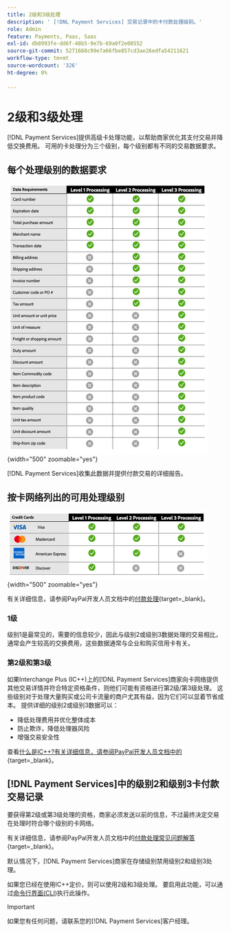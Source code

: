 ```yaml
---
title: 2级和3级处理
description: ' [!DNL Payment Services] 交易记录中的卡付款处理级别。'
role: Admin
feature: Payments, Paas, Saas
exl-id: db8993fe-dd6f-48b5-9e7b-69a0f2e08552
source-git-commit: 5271668c99e7a66fbe857cd3ae26edfa54211621
workflow-type: tm+mt
source-wordcount: '326'
ht-degree: 0%

---
```


# 2级和3级处理

[!DNL Payment Services]提供高级卡处理功能，以帮助商家优化其支付交易并降低交换费用。 可用的卡处理分为三个级别，每个级别都有不同的交易数据要求。

## 每个处理级别的数据要求

![事务报表](assets/level-processing-details.png){width="500" zoomable="yes"}

[!DNL Payment Services]收集此数据并提供付款交易的详细报告。

## 按卡网络列出的可用处理级别

![卡详细信息](assets/cards-details-level-processing.png){width="500" zoomable="yes"}

有关详细信息，请参阅PayPal开发人员文档中的[付款处理](https://developer.paypal.com/docs/checkout/advanced/processing/){target=_blank}。

### 1级

级别1是最常见的，需要的信息较少，因此与级别2或级别3数据处理的交易相比，通常会产生较高的交换费用，这些数据通常与企业和购买信用卡有关。

### 第2级和第3级

如果Interchange Plus (IC++)上的[!DNL Payment Services]商家向卡网络提供其他交易详情并符合特定资格条件，则他们可能有资格进行第2级/第3级处理。 这些级别对于处理大量购买或公司卡流量的商户尤其有益，因为它们可以显着节省成本。 提供详细的级别2或级别3数据可以：

* 降低处理费用并优化整体成本
* 防止欺诈，降低处理器风险
* 增强交易安全性

查看[什么是IC++?有关详细信息，请参阅PayPal开发人员文档中的](https://www.paypal.com/us/brc/article/what-is-interchange-plus-plus){target=_blank}。

## [!DNL Payment Services]中的级别2和级别3卡付款交易记录

要获得第2级或第3级处理的资格，商家必须发送以前的信息，不过最终决定交易在处理时符合哪个级别的卡网络。

有关详细信息，请参阅PayPal开发人员文档中的[付款处理常见问题解答](https://www.paypal.com/us/cshelp/article/ts2278?_ga=1.131773126.875104296.1712843492){target=_blank}。

默认情况下，[!DNL Payment Services]商家在存储级别禁用级别2和级别3处理。

如果您已经在使用IC++定价，则可以使用2级和3级处理。 要启用此功能，可以通过[命令行界面(CLI](configure-cli.md))执行此操作。

>[!IMPORTANT]
>
>如果您有任何问题，请联系您的[!DNL Payment Services]客户经理。
